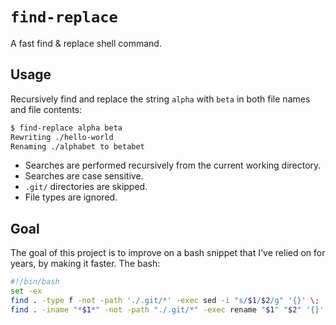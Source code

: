 # `find-replace`

A fast find &amp; replace shell command.

## Usage

Recursively find and replace the string `alpha` with `beta` in both file names and file contents:

```bash
$ find-replace alpha beta
Rewriting ./hello-world
Renaming ./alphabet to betabet
```

* Searches are performed recursively from the current working directory.
* Searches are case sensitive.
* `.git/` directories are skipped.
* File types are ignored.

## Goal

The goal of this project is to improve on a bash snippet that I've relied on for years, by making it faster. The bash:

```bash
#!/bin/bash
set -ex
find . -type f -not -path './.git/*' -exec sed -i "s/$1/$2/g" '{}' \;
find . -iname "*$1*" -not -path "./.git/*" -exec rename "$1" "$2" '{}' \;
```
